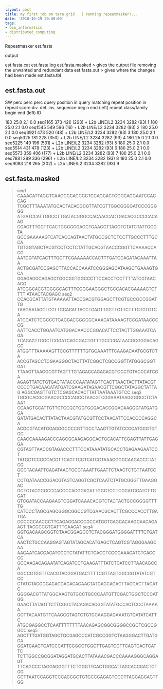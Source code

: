 ```yaml
---
layout: post
title: my first job on tera grid   ( running repeatmasker)...
date: '2010-10-19 20:49:00'
tags:
- bio_informatics
- distributed_computing
---
```


Repeatmasker est.fasta 

output 

est.fasta.cat 
est.fasta.log 
est.fasta.masked > gives the output file removing the unwanted and redundant data 
est.fasta.out > gives where the changes had been made 
est.fasta.tbl 

est.fasta.out 
-------- 

SW perc perc perc query position in query matching repeat position in repeat 
score div. del. ins. sequence begin end (left) repeat class/family begin end (left) ID 

180 25.0 2.1 0.0 seq1165 373 420 (263) + L2b LINE/L2 3234 3282 (93) 1 
180 25.0 2.1 0.0 seq1545 549 596 (16) + L2b LINE/L2 3234 3282 (93) 2 
180 25.0 2.1 0.0 seq3921 473 520 (48) + L2b LINE/L2 3234 3282 (93) 3 
180 25.0 2.1 0.0 seq5025 181 228 (350) + L2b LINE/L2 3234 3282 (93) 4 
180 25.0 2.1 0.0 seq5225 149 196 (531) + L2b LINE/L2 3234 3282 (93) 5 
180 25.0 2.1 0.0 seq5514 431 478 (123) + L2b LINE/L2 3234 3282 (93) 6 
180 25.0 2.1 0.0 seq5573 359 406 (177) + L2b LINE/L2 3234 3282 (93) 7 
180 25.0 2.1 0.0 seq7881 289 336 (296) + L2b LINE/L2 3234 3282 (93) 8 
180 25.0 2.1 0.0 seq9083 218 265 (302) + L2b LINE/L2 3234 3282 (93) 9 

est.fasta.masked 
-------------- 
>seq1 
CAAAGATTAGCTCAACCCCACCCGTGCAGCAGTGGCCAGGAATCCACCAG 
TCGCTTTAAATATGCACTACACGCGTTATCGTTGGCGGGGATCCCGGGGG 
ATGATCCATTGGCCTTGATACGGGCCACAACCACTGACACGCCCCACAAG 
CGAGTTTGGTTCACTGGGGCGAGCTGAAGGTTAGGTCTATCTATTGCGTA 
GCCGAAAAAGTCATCACCAGTAACTATGCCGCTCTCCTTGCCCTTTGCCA 
TGTGGTAGCTACGTCCTCCTCTATTGCACGTAACCCGGTTCAAAACCACG 
AATCGTATCACTTTGCTTCGAAAAACCACTTTGATCCAGATACAAATTAA 
ACTGCGATCCGAGCTTACCACCAAATCCGGGAGCATAAGCTGAAAGTGCA 
GGAGAGGCAGAGCTGGCGGTGGCCCTTCCACCTCCTTTTATCGTAACACG 
ATCGGCACGTCGGGCACTTTCGGGAAGGGCTGCCACACGAAAAGTCTTTT 
ATAACTACGAGC 
>seq2 
CCACGCATTATGTAAAAATTACCGACGTGGAGCTTCGTGCCGCCGGATTG 
TAAGAATAGCTCGTTGGAGATTACCTGAGTTGGTTGTTCTTTGTGTGTCA 
ATCCATCTCGCCCTGACGACGGGGGCAAACATAAAAGTCCGATAACCCCG 
AATTCACCTGGAATCATGGACAACCCGGACATTCCTACTTGGAAATCAGA 
TCAGAGTTCGCTCGGATCAGCGACTGTTTGCCCGATAACGCGGGACAGGC 
ATGGTTTAAAAAGTTCCGTTTTTTGTGCAAATTTCAAGACAATGCGTCTA 
ACCGTAGCCTCGAAGGGCTACTTATCGGCTCGCCGGTTATGGGCGGTGAT 
TTAAGTTAACGCGTTAGTTTGTAGAGCAGACACGTCCCTGTACCCATCGA 
AGAGTTATCTGTGACTATACCCAATATAGTTCACTTAACTACTTATACGT 
CCCCTGACAACATATGATCGAAGATAGAACGTTCGGCTATAGGCTATTAG 
AGGCGAGTTGTCTCGAGCACACTTATTAATAAATGTCC 
>seq3 
TGCGCACGCGAACGCCCCAGCCTAACGTCGGAAATAAGGGGCCTCTAAAT 
CCAAGTGCATTGTTCTCCGCTGGTGCGACACCGGACAAGGGTATGATGGA 
GATATGACACTTATACTAACGTATGCGTTCCTAACATTCCACCCCAGGCA 
ACGCGTACATGGAGGGCCCCGTTGCCTAAGTTGTATCCCCATGGGTGTGC 
CAACCAAAAGACCCAGCGCAAGAGGCACTGCACATTCGAGTTATTGAGGA 
CGTAGTTAACCGTAGACCCTTTCCATAAATATGCACCTGAGAAGAATCCT 
TATGGTCGGCCACGTTCAGTTCCTCATCGTAAACCGGCAAGACCCTATCG 
GGCTACAATTCAGATAACTGCGTAAATTGAATTCTAAGTCTGTTAATCCT 
CCTGATAACCGGACGTAGTCAGGTCGCTCAATCTATGCGGGTTGAAGGAC 
GCTCTACGGGCCCACCCCACGGAGATTGGGTCCTCGGATCGATCTTGGAT 
GTCGATACCAAGAAGTCGGATCAAACACGTCTACTACTGCCGGGGTTTTG 
CATCCCTAGCGAGCGGGCGGCCGTCGAACGCACTTCGCCCACCTTGATGA 
CCCCCCAACCCTTCAGAGGACCCGCCATGGTGAGCACAAGCAACAGAAGT 
TAGGGCGTGATTTGAAGAT 
>seq4 
GGTGACAAGCGGTCTAACGGAGCCTCTACGGGATGGGGATTTTCTGATCA 
AACTCTGCCAAGGAGTAGTATAGCACATGAGCTCAGTCGTAGGGAAGCAA 
AACAATCACGAGATCCCTCTATATTCTCACCTCCCGAAAGATCTGACCCC 
GCCAAGACAGAATATCAGATCCTGAAGATTTATCTCATCCTTAACAGCCA 
GGCCGTGGTTCACGTACGGATGACTTTTCGTTAGTGGCGGTATATCGTCC 
CTATGTAGGGGAGACGAGACACAAGTATGAGCAGACTTAGCACTTACATC 
GGGGACGTTATGGCAAGTGTGCCTGCCCAATGTTCGACTGGCTCCCATGG 
GAACTTATAGTTCTTCGGCTACAGACACGGTATATGCCACTCCCTAAAAA 
GCTTACAATGTTCAAGCGTAGTCTGTGCAAGGAGAAATGTGATATCATTC 
ATGCGAGGCCTCAATTTTTTTTAACAGAGCGGCGGGGCCGCTCGCCGGCC 
>seq5 
AGCTTTGATGGTAGCTGCGAGCCCATCGCCGGTCTAAGGGACTTGATGGA 
GGATCAACTCATCCCATTCGGCCTGGCTTGAGTCCTTCAGTCACTCATTC 
TCTTGGCCGCGGATAGGATGCACTTATAAACGACCCAAAAGGGCAGGAGT 
TTCAGCCCTAGGAGGGTTTCTGGGTTCACTGGCATTAGCACCGACTCTGG 
GCTTAATCCAGGTCCCACGGCTGTGCCGAGAGTCCCTTAGCAGGAGTTGG